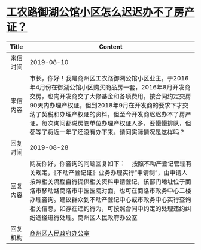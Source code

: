 # [工农路御湖公馆小区怎么迟迟办不了房产证？](http://www.shangluo.gov.cn/zmhd/ldxxxx.jsp?urltype=leadermail.LeaderMailContentUrl&wbtreeid=1112&leadermailid=5397)

| Title |                                                                                              Content                                                                                              |
|:-----:|---------------------------------------------------------------------------------------------------------------------------------------------------------------------------------------------------|
| 来信时间  | 2019-08-10                                                                                                                                                                                        |
| 来信内容  | 市长，你好！我是商州区工农路御湖公馆小区业主，于2016年4月份在御湖公馆小区购买商品房一套，2016年8月开发商交房，也向开发商交了大修基金和各项费用，按合同约定交房90天内办理产权证。但到2018年9月在开发商的要求下才交纳了契税和办理产权证的资料，但至今开发商迟迟办不了房产证，每次询问都说房管单位办理产权证人多，要慢慢排队，但都等了将近一年了还没有办下来。请问实际情况是这样吗？ |
| 回复时间  | 2019-08-28                                                                                                                                                                                        |
| 回复内容  | 网友你好，你咨询的问题回复如下：    按照不动产登记管理有关规定，《不动产登记证》业务办理实行“申请制”，由申请人按照相关流程自行提供相关资料申请登记，该部门地址位于商洛市移动路商洛市中医医院对面，也可在商洛市政务中心二楼办理咨询。建议群众到不动产登记中心或市政务中心实行查询相关信息，如存在违约行为，可按照合同中约定的处理违约纠纷途径进行处理。商州区人民政府办公室          |
| 回复机构  | [商州区人民政府办公室](../../category/agencies/商州区人民政府办公室.md)                                                                                                                                               |